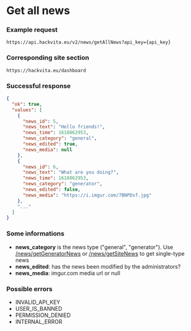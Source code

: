 # Get all news

### Example request

`https://api.hackvita.eu/v2/news/getAllNews?api_key={api_key}`

### Corresponding site section

`https://hackvita.eu/dashboard`

### Successful response

```json
{
  "ok": true,
  "values": [
    {
      "news_id": 5,
      "news_text": "Hello friends!",
      "news_time": 1618862953,
      "news_category": "general",
      "news_edited": true,
      "news_media": null
    },
    {
      "news_id": 6,
      "news_text": "What are you doing?",
      "news_time": 1618862953,
      "news_category": "generator",
      "news_edited": false,
      "news_media": "https://i.imgur.com/7BNPDsf.jpg"
    },
    "..."
  ]
}
```

### Some informations

* **news_category** is the news type ("general", "generator"). Use [/news/getGeneratorNews](getGeneratorNews) or [/news/getSiteNews](getSiteNews) to get single-type news
* **news_edited**: has the news been modified by the administrators?
* **news_media**: imgur.com media url or null

### Possible errors

* INVALID_API_KEY
* USER_IS_BANNED
* PERMISSION_DENIED
* INTERNAL_ERROR